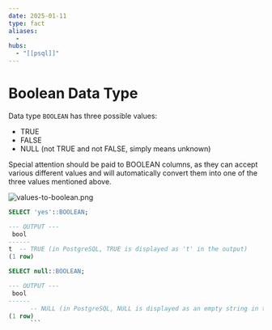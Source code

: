 ```yaml
---
date: 2025-01-11
type: fact
aliases:
  -
hubs:
  - "[[psql]]"
---
```


# Boolean Data Type

Data type `BOOLEAN` has three possible values:
- TRUE
- FALSE
- NULL (not TRUE and not FALSE, simply means unknown)

Special attention should be paid to BOOLEAN columns, as they can accept various different values and will automatically convert them into one of the three values mentioned above.

![values-to-boolean.png](../assets/imgs/values-to-boolean.png)

```sql
SELECT 'yes'::BOOLEAN;

--- OUTPUT ---
 bool 
------
t  -- TRUE (in PostgreSQL, TRUE is displayed as 't' in the output)
(1 row)
```

```sql
SELECT null::BOOLEAN;

--- OUTPUT ---
 bool 
------
      -- NULL (in PostgreSQL, NULL is displayed as an empty string in the output)
(1 row)
      ```
